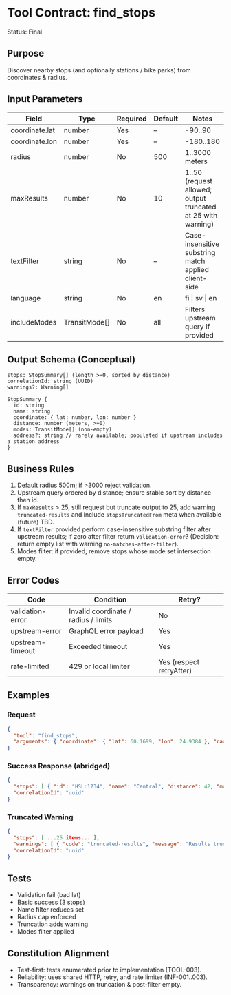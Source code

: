# Tool Contract: find_stops

Status: Final

## Purpose

Discover nearby stops (and optionally stations / bike parks) from coordinates & radius.

## Input Parameters

| Field | Type | Required | Default | Notes |
|-------|------|----------|---------|-------|
| coordinate.lat | number | Yes | – | -90..90 |
| coordinate.lon | number | Yes | – | -180..180 |
| radius | number | No | 500 | 1..3000 meters |
| maxResults | number | No | 10 | 1..50 (request allowed; output truncated at 25 with warning) |
| textFilter | string | No | – | Case-insensitive substring match applied client-side |
| language | string | No | en | fi \| sv \| en |
| includeModes | TransitMode[] | No | all | Filters upstream query if provided |

## Output Schema (Conceptual)

```text
stops: StopSummary[] (length >=0, sorted by distance)
correlationId: string (UUID)
warnings?: Warning[]

StopSummary {
  id: string
  name: string
  coordinate: { lat: number, lon: number }
  distance: number (meters, >=0)
  modes: TransitMode[] (non-empty)
  address?: string // rarely available; populated if upstream includes a station address
}
```

## Business Rules

1. Default radius 500m; if >3000 reject validation.
2. Upstream query ordered by distance; ensure stable sort by distance then id.
3. If `maxResults` > 25, still request but truncate output to 25, add warning `truncated-results` and include `stopsTruncatedFrom` meta when available (future) TBD.
4. If `textFilter` provided perform case-insensitive substring filter after upstream results; if zero after filter return `validation-error`? (Decision: return empty list with warning `no-matches-after-filter`).
5. Modes filter: if provided, remove stops whose mode set intersection empty.

## Error Codes

| Code | Condition | Retry? |
|------|-----------|--------|
| validation-error | Invalid coordinate / radius / limits | No |
| upstream-error | GraphQL error payload | Yes |
| upstream-timeout | Exceeded timeout | Yes |
| rate-limited | 429 or local limiter | Yes (respect retryAfter) |

## Examples

### Request

```json
{
  "tool": "find_stops",
  "arguments": { "coordinate": { "lat": 60.1699, "lon": 24.9384 }, "radius": 500, "maxResults": 5 }
}
```

### Success Response (abridged)

```json
{
  "stops": [ { "id": "HSL:1234", "name": "Central", "distance": 42, "modes": ["TRAM"] } ],
  "correlationId": "uuid"
}
```

### Truncated Warning

```json
{
  "stops": [ ...25 items... ],
  "warnings": [ { "code": "truncated-results", "message": "Results truncated to 25" } ],
  "correlationId": "uuid"
}
```

## Tests

* Validation fail (bad lat)
* Basic success (3 stops)
* Name filter reduces set
* Radius cap enforced
* Truncation adds warning
* Modes filter applied

## Constitution Alignment

* Test-first: tests enumerated prior to implementation (TOOL-003).
* Reliability: uses shared HTTP, retry, and rate limiter (INF-001..003).
* Transparency: warnings on truncation & post-filter empty.
